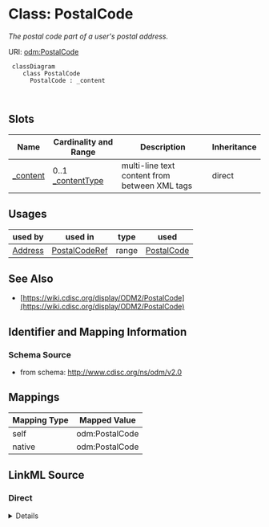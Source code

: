 # Class: PostalCode


_The postal code part of a user's postal address._





URI: [odm:PostalCode](http://www.cdisc.org/ns/odm/v2.0/PostalCode)



```mermaid
 classDiagram
    class PostalCode
      PostalCode : _content
        
      
```




<!-- no inheritance hierarchy -->


## Slots

| Name | Cardinality and Range | Description | Inheritance |
| ---  | --- | --- | --- |
| [_content](_content.md) | 0..1 <br/> [_contentType](_contentType.md) | multi-line text content from between XML tags | direct |





## Usages

| used by | used in | type | used |
| ---  | --- | --- | --- |
| [Address](Address.md) | [PostalCodeRef](PostalCodeRef.md) | range | [PostalCode](PostalCode.md) |






## See Also

* [https://wiki.cdisc.org/display/ODM2/PostalCode](https://wiki.cdisc.org/display/ODM2/PostalCode)

## Identifier and Mapping Information







### Schema Source


* from schema: http://www.cdisc.org/ns/odm/v2.0





## Mappings

| Mapping Type | Mapped Value |
| ---  | ---  |
| self | odm:PostalCode |
| native | odm:PostalCode |





## LinkML Source

<!-- TODO: investigate https://stackoverflow.com/questions/37606292/how-to-create-tabbed-code-blocks-in-mkdocs-or-sphinx -->

### Direct

<details>
```yaml
name: PostalCode
description: The postal code part of a user's postal address.
from_schema: http://www.cdisc.org/ns/odm/v2.0
see_also:
- https://wiki.cdisc.org/display/ODM2/PostalCode
slots:
- _content
slot_usage:
  range:
    name: range
    id_prefixes:
    - text
class_uri: odm:PostalCode

```
</details>

### Induced

<details>
```yaml
name: PostalCode
description: The postal code part of a user's postal address.
from_schema: http://www.cdisc.org/ns/odm/v2.0
see_also:
- https://wiki.cdisc.org/display/ODM2/PostalCode
slot_usage:
  range:
    name: range
    id_prefixes:
    - text
attributes:
  name: _content
  description: multi-line text content from between XML tags
  from_schema: http://www.cdisc.org/ns/odm/v2.0
  rank: 1000
  alias: _content
  owner: PostalCode
  domain_of:
  - TranslatedText
  - Title
  - CheckValue
  - Code
  - WorkflowEnd
  - UserName
  - Prefix
  - Suffix
  - FullName
  - GivenName
  - FamilyName
  - StreetName
  - HouseNumber
  - City
  - StateProv
  - Country
  - PostalCode
  - OtherText
  - Meaning
  - LegalReason
  - DateTimeStamp
  - ReasonForChange
  - SourceID
  - FlagValue
  - FlagType
  - Value
  range: _contentType
  inlined: true
class_uri: odm:PostalCode

```
</details>
